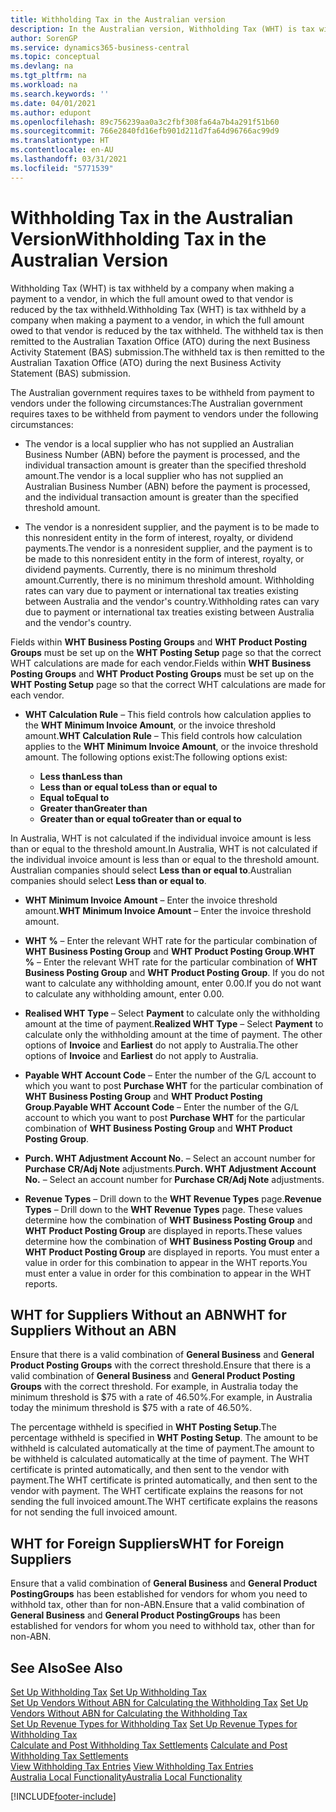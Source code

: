 ```yaml
---
title: Withholding Tax in the Australian version
description: In the Australian version, Withholding Tax (WHT) is tax withheld by a company when making a payment to a vendor, in which the full amount owed to that vendor is reduced by the tax withheld. The withheld tax is then remitted to the Australian Taxation Office (ATO) during the next Business Activity Statement (BAS) submission.
author: SorenGP
ms.service: dynamics365-business-central
ms.topic: conceptual
ms.devlang: na
ms.tgt_pltfrm: na
ms.workload: na
ms.search.keywords: ''
ms.date: 04/01/2021
ms.author: edupont
ms.openlocfilehash: 89c756239aa0a3c2fbf308fa64a7b4a291f51b60
ms.sourcegitcommit: 766e2840fd16efb901d211d7fa64d96766ac99d9
ms.translationtype: HT
ms.contentlocale: en-AU
ms.lasthandoff: 03/31/2021
ms.locfileid: "5771539"
---
```

# <a name="withholding-tax-in-the-australian-version"></a><span data-ttu-id="ed714-104">Withholding Tax in the Australian Version</span><span class="sxs-lookup"><span data-stu-id="ed714-104">Withholding Tax in the Australian Version</span></span>

<span data-ttu-id="ed714-105">Withholding Tax (WHT) is tax withheld by a company when making a payment to a vendor, in which the full amount owed to that vendor is reduced by the tax withheld.</span><span class="sxs-lookup"><span data-stu-id="ed714-105">Withholding Tax (WHT) is tax withheld by a company when making a payment to a vendor, in which the full amount owed to that vendor is reduced by the tax withheld.</span></span> <span data-ttu-id="ed714-106">The withheld tax is then remitted to the Australian Taxation Office (ATO) during the next Business Activity Statement (BAS) submission.</span><span class="sxs-lookup"><span data-stu-id="ed714-106">The withheld tax is then remitted to the Australian Taxation Office (ATO) during the next Business Activity Statement (BAS) submission.</span></span>  

<span data-ttu-id="ed714-107">The Australian government requires taxes to be withheld from payment to vendors under the following circumstances:</span><span class="sxs-lookup"><span data-stu-id="ed714-107">The Australian government requires taxes to be withheld from payment to vendors under the following circumstances:</span></span>  

-   <span data-ttu-id="ed714-108">The vendor is a local supplier who has not supplied an Australian Business Number (ABN) before the payment is processed, and the individual transaction amount is greater than the specified threshold amount.</span><span class="sxs-lookup"><span data-stu-id="ed714-108">The vendor is a local supplier who has not supplied an Australian Business Number (ABN) before the payment is processed, and the individual transaction amount is greater than the specified threshold amount.</span></span>  

-   <span data-ttu-id="ed714-109">The vendor is a nonresident supplier, and the payment is to be made to this nonresident entity in the form of interest, royalty, or dividend payments.</span><span class="sxs-lookup"><span data-stu-id="ed714-109">The vendor is a nonresident supplier, and the payment is to be made to this nonresident entity in the form of interest, royalty, or dividend payments.</span></span> <span data-ttu-id="ed714-110">Currently, there is no minimum threshold amount.</span><span class="sxs-lookup"><span data-stu-id="ed714-110">Currently, there is no minimum threshold amount.</span></span> <span data-ttu-id="ed714-111">Withholding rates can vary due to payment or international tax treaties existing between Australia and the vendor's country.</span><span class="sxs-lookup"><span data-stu-id="ed714-111">Withholding rates can vary due to payment or international tax treaties existing between Australia and the vendor's country.</span></span>  

<span data-ttu-id="ed714-112">Fields within **WHT Business Posting Groups** and **WHT Product Posting Groups** must be set up on the **WHT Posting Setup** page so that the correct WHT calculations are made for each vendor.</span><span class="sxs-lookup"><span data-stu-id="ed714-112">Fields within **WHT Business Posting Groups** and **WHT Product Posting Groups** must be set up on the **WHT Posting Setup** page so that the correct WHT calculations are made for each vendor.</span></span>  

-   <span data-ttu-id="ed714-113">**WHT Calculation Rule** – This field controls how calculation applies to the **WHT Minimum Invoice Amount**, or the invoice threshold amount.</span><span class="sxs-lookup"><span data-stu-id="ed714-113">**WHT Calculation Rule** – This field controls how calculation applies to the **WHT Minimum Invoice Amount**, or the invoice threshold amount.</span></span> <span data-ttu-id="ed714-114">The following options exist:</span><span class="sxs-lookup"><span data-stu-id="ed714-114">The following options exist:</span></span>  

    - <span data-ttu-id="ed714-115">**Less than**</span><span class="sxs-lookup"><span data-stu-id="ed714-115">**Less than**</span></span>  
    - <span data-ttu-id="ed714-116">**Less than or equal to**</span><span class="sxs-lookup"><span data-stu-id="ed714-116">**Less than or equal to**</span></span>  
    - <span data-ttu-id="ed714-117">**Equal to**</span><span class="sxs-lookup"><span data-stu-id="ed714-117">**Equal to**</span></span>  
    - <span data-ttu-id="ed714-118">**Greater than**</span><span class="sxs-lookup"><span data-stu-id="ed714-118">**Greater than**</span></span>  
    - <span data-ttu-id="ed714-119">**Greater than or equal to**</span><span class="sxs-lookup"><span data-stu-id="ed714-119">**Greater than or equal to**</span></span>  

<span data-ttu-id="ed714-120">In Australia, WHT is not calculated if the individual invoice amount is less than or equal to the threshold amount.</span><span class="sxs-lookup"><span data-stu-id="ed714-120">In Australia, WHT is not calculated if the individual invoice amount is less than or equal to the threshold amount.</span></span> <span data-ttu-id="ed714-121">Australian companies should select **Less than or equal to**.</span><span class="sxs-lookup"><span data-stu-id="ed714-121">Australian companies should select **Less than or equal to**.</span></span>  

- <span data-ttu-id="ed714-122">**WHT Minimum Invoice Amount** – Enter the invoice threshold amount.</span><span class="sxs-lookup"><span data-stu-id="ed714-122">**WHT Minimum Invoice Amount** – Enter the invoice threshold amount.</span></span>  

- <span data-ttu-id="ed714-123">**WHT %** – Enter the relevant WHT rate for the particular combination of **WHT Business Posting Group** and **WHT Product Posting Group**.</span><span class="sxs-lookup"><span data-stu-id="ed714-123">**WHT %** – Enter the relevant WHT rate for the particular combination of **WHT Business Posting Group** and **WHT Product Posting Group**.</span></span> <span data-ttu-id="ed714-124">If you do not want to calculate any withholding amount, enter 0.00.</span><span class="sxs-lookup"><span data-stu-id="ed714-124">If you do not want to calculate any withholding amount, enter 0.00.</span></span>  

- <span data-ttu-id="ed714-125">**Realised WHT Type** – Select **Payment** to calculate only the withholding amount at the time of payment.</span><span class="sxs-lookup"><span data-stu-id="ed714-125">**Realized WHT Type** – Select **Payment** to calculate only the withholding amount at the time of payment.</span></span> <span data-ttu-id="ed714-126">The other options of **Invoice** and **Earliest** do not apply to Australia.</span><span class="sxs-lookup"><span data-stu-id="ed714-126">The other options of **Invoice** and **Earliest** do not apply to Australia.</span></span>  

- <span data-ttu-id="ed714-127">**Payable WHT Account Code** – Enter the number of the G/L account to which you want to post **Purchase WHT** for the particular combination of **WHT Business Posting Group** and **WHT Product Posting Group**.</span><span class="sxs-lookup"><span data-stu-id="ed714-127">**Payable WHT Account Code** – Enter the number of the G/L account to which you want to post **Purchase WHT** for the particular combination of **WHT Business Posting Group** and **WHT Product Posting Group**.</span></span>  

- <span data-ttu-id="ed714-128">**Purch. WHT Adjustment Account No.** – Select an account number for **Purchase CR/Adj Note** adjustments.</span><span class="sxs-lookup"><span data-stu-id="ed714-128">**Purch. WHT Adjustment Account No.** – Select an account number for **Purchase CR/Adj Note** adjustments.</span></span>  

- <span data-ttu-id="ed714-129">**Revenue Types** – Drill down to the **WHT Revenue Types** page.</span><span class="sxs-lookup"><span data-stu-id="ed714-129">**Revenue Types** – Drill down to the **WHT Revenue Types** page.</span></span> <span data-ttu-id="ed714-130">These values determine how the combination of **WHT Business Posting Group** and **WHT Product Posting Group** are displayed in reports.</span><span class="sxs-lookup"><span data-stu-id="ed714-130">These values determine how the combination of **WHT Business Posting Group** and **WHT Product Posting Group** are displayed in reports.</span></span> <span data-ttu-id="ed714-131">You must enter a value in order for this combination to appear in the WHT reports.</span><span class="sxs-lookup"><span data-stu-id="ed714-131">You must enter a value in order for this combination to appear in the WHT reports.</span></span>  

## <a name="wht-for-suppliers-without-an-abn"></a><span data-ttu-id="ed714-132">WHT for Suppliers Without an ABN</span><span class="sxs-lookup"><span data-stu-id="ed714-132">WHT for Suppliers Without an ABN</span></span>  
<span data-ttu-id="ed714-133">Ensure that there is a valid combination of **General Business** and **General Product Posting Groups** with the correct threshold.</span><span class="sxs-lookup"><span data-stu-id="ed714-133">Ensure that there is a valid combination of **General Business** and **General Product Posting Groups** with the correct threshold.</span></span> <span data-ttu-id="ed714-134">For example, in Australia today the minimum threshold is $75 with a rate of 46.50%.</span><span class="sxs-lookup"><span data-stu-id="ed714-134">For example, in Australia today the minimum threshold is $75 with a rate of 46.50%.</span></span>  

<span data-ttu-id="ed714-135">The percentage withheld is specified in **WHT Posting Setup**.</span><span class="sxs-lookup"><span data-stu-id="ed714-135">The percentage withheld is specified in **WHT Posting Setup**.</span></span> <span data-ttu-id="ed714-136">The amount to be withheld is calculated automatically at the time of payment.</span><span class="sxs-lookup"><span data-stu-id="ed714-136">The amount to be withheld is calculated automatically at the time of payment.</span></span> <span data-ttu-id="ed714-137">The WHT certificate is printed automatically, and then sent to the vendor with payment.</span><span class="sxs-lookup"><span data-stu-id="ed714-137">The WHT certificate is printed automatically, and then sent to the vendor with payment.</span></span> <span data-ttu-id="ed714-138">The WHT certificate explains the reasons for not sending the full invoiced amount.</span><span class="sxs-lookup"><span data-stu-id="ed714-138">The WHT certificate explains the reasons for not sending the full invoiced amount.</span></span>  

## <a name="wht-for-foreign-suppliers"></a><span data-ttu-id="ed714-139">WHT for Foreign Suppliers</span><span class="sxs-lookup"><span data-stu-id="ed714-139">WHT for Foreign Suppliers</span></span>  
<span data-ttu-id="ed714-140">Ensure that a valid combination of **General Business** and **General Product PostingGroups** has been established for vendors for whom you need to withhold tax, other than for non-ABN.</span><span class="sxs-lookup"><span data-stu-id="ed714-140">Ensure that a valid combination of **General Business** and **General Product PostingGroups** has been established for vendors for whom you need to withhold tax, other than for non-ABN.</span></span>  

## <a name="see-also"></a><span data-ttu-id="ed714-141">See Also</span><span class="sxs-lookup"><span data-stu-id="ed714-141">See Also</span></span>  
 <span data-ttu-id="ed714-142">[Set Up Withholding Tax](how-to-set-up-withholding-tax.md) </span><span class="sxs-lookup"><span data-stu-id="ed714-142">[Set Up Withholding Tax](how-to-set-up-withholding-tax.md) </span></span>  
 <span data-ttu-id="ed714-143">[Set Up Vendors Without ABN for Calculating the Withholding Tax](how-to-set-up-vendors-without-abn-for-calculating-the-withholding-tax.md) </span><span class="sxs-lookup"><span data-stu-id="ed714-143">[Set Up Vendors Without ABN for Calculating the Withholding Tax](how-to-set-up-vendors-without-abn-for-calculating-the-withholding-tax.md) </span></span>  
 <span data-ttu-id="ed714-144">[Set Up Revenue Types for Withholding Tax](how-to-set-up-revenue-types-for-withholding-tax.md) </span><span class="sxs-lookup"><span data-stu-id="ed714-144">[Set Up Revenue Types for Withholding Tax](how-to-set-up-revenue-types-for-withholding-tax.md) </span></span>  
 <span data-ttu-id="ed714-145">[Calculate and Post Withholding Tax Settlements](how-to-calculate-and-post-withholding-tax-settlements.md) </span><span class="sxs-lookup"><span data-stu-id="ed714-145">[Calculate and Post Withholding Tax Settlements](how-to-calculate-and-post-withholding-tax-settlements.md) </span></span>  
 <span data-ttu-id="ed714-146">[View Withholding Tax Entries](how-to-view-withholding-tax-entries.md) </span><span class="sxs-lookup"><span data-stu-id="ed714-146">[View Withholding Tax Entries](how-to-view-withholding-tax-entries.md) </span></span>  
 [<span data-ttu-id="ed714-147">Australia Local Functionality</span><span class="sxs-lookup"><span data-stu-id="ed714-147">Australia Local Functionality</span></span>](australia-local-functionality.md)


[!INCLUDE[footer-include](../../includes/footer-banner.md)]
